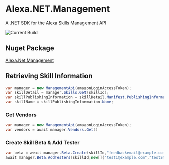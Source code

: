 # Alexa.NET.Management
A .NET SDK for the Alexa Skills Management API

![Current Build](https://ci.appveyor.com/api/projects/status/tx6l1m4hcdjelu5a/branch/master?svg=true)

## Nuget Package
[Alexa.Net.Management](https://www.nuget.org/packages/Alexa.NET.Management/)

## Retrieving Skill Information
```csharp
var manager = new ManagementApi(amazonLoginAccessToken);
var skillDetail = manager.Skills.Get(skillId);
var skillPublishingInformation = skillDetail.Manifest.PublishingInformation.Locales.First().Value;
var skillName = skillPublishingInformation.Name;
```

### Get Vendors
```csharp
var manager = new ManagementApi(amazonLoginAccessToken);
var vendors = await manager.Vendors.Get()
```

### Create Skill Beta & Add Tester
```csharp
var beta = await manager.Beta.Create(skillId,"feedbackemail@example.com")
await manager.Beta.AddTesters(skillId,new[]{"test1@example.com","test2@example.com"})
```
